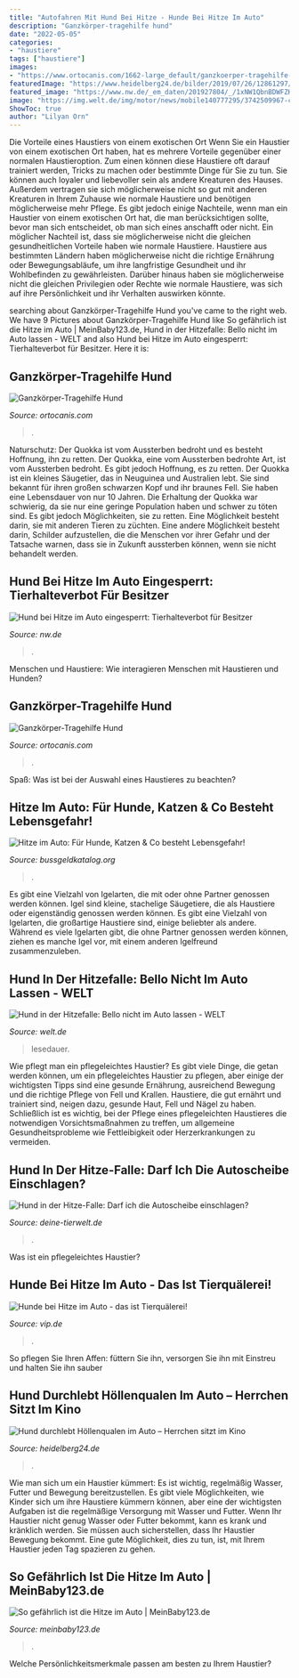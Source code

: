 ```yaml
---
title: "Autofahren Mit Hund Bei Hitze - Hunde Bei Hitze Im Auto"
description: "Ganzkörper-tragehilfe hund"
date: "2022-05-05"
categories:
- "haustiere"
tags: ["haustiere"]
images:
- "https://www.ortocanis.com/1662-large_default/ganzkoerper-tragehilfe-hund.jpg"
featuredImage: "https://www.heidelberg24.de/bilder/2019/07/26/12861297/1510917279-hund-hitze-auto-zurueckgelassen-symbolfoto-2xrjlLAIb3b6.jpg"
featured_image: "https://www.nw.de/_em_daten/201927804/_/1xNW1QbnBDWFZKbkpSQXQ3OWptY1VwbkxCbFVrMlp4MkxTbXljejliT0ZYcW4zZ29IN3RTSCtlU3htcXpvSWpKNm9tMGhJcThGeHhYaFFrUDJidG9CV3J2ZWlqM2d3NFhpQ1pHMmRqNk5EYkU9/200828-0929-300046000.jpg"
image: "https://img.welt.de/img/motor/news/mobile140777295/3742509967-ci102l-w1024/Ein-parkendes-Auto-kann-fuer-den-Hund-zur-Hitzefalle-werden.jpg"
ShowToc: true
author: "Lilyan Orn"
---
```



Die Vorteile eines Haustiers von einem exotischen Ort
Wenn Sie ein Haustier von einem exotischen Ort haben, hat es mehrere Vorteile gegenüber einer normalen Haustieroption. Zum einen können diese Haustiere oft darauf trainiert werden, Tricks zu machen oder bestimmte Dinge für Sie zu tun. Sie können auch loyaler und liebevoller sein als andere Kreaturen des Hauses. Außerdem vertragen sie sich möglicherweise nicht so gut mit anderen Kreaturen in Ihrem Zuhause wie normale Haustiere und benötigen möglicherweise mehr Pflege. Es gibt jedoch einige Nachteile, wenn man ein Haustier von einem exotischen Ort hat, die man berücksichtigen sollte, bevor man sich entscheidet, ob man sich eines anschafft oder nicht.
Ein möglicher Nachteil ist, dass sie möglicherweise nicht die gleichen gesundheitlichen Vorteile haben wie normale Haustiere. Haustiere aus bestimmten Ländern haben möglicherweise nicht die richtige Ernährung oder Bewegungsabläufe, um ihre langfristige Gesundheit und ihr Wohlbefinden zu gewährleisten. Darüber hinaus haben sie möglicherweise nicht die gleichen Privilegien oder Rechte wie normale Haustiere, was sich auf ihre Persönlichkeit und ihr Verhalten auswirken könnte.

	

		
searching about Ganzkörper-Tragehilfe Hund you've came to the right web. We have 9 Pictures about Ganzkörper-Tragehilfe Hund like So gefährlich ist die Hitze im Auto | MeinBaby123.de, Hund in der Hitzefalle: Bello nicht im Auto lassen - WELT and also Hund bei Hitze im Auto eingesperrt: Tierhalteverbot für Besitzer. Here it is:
		
    
## Ganzkörper-Tragehilfe Hund

<img loading=lazy src="https://www.ortocanis.com/1662-large_default/ganzkoerper-tragehilfe-hund.jpg" onerror="this.onerror=null;this.src='https://tse2.mm.bing.net/th?id=OIP.h1DDAj4PFRbqo1-aIedvAQHaHa&amp;pid=15.1';" alt="Ganzkörper-Tragehilfe Hund">

_Source: ortocanis.com_

>. 

	

Naturschutz: Der Quokka ist vom Aussterben bedroht und es besteht Hoffnung, ihn zu retten.
Der Quokka, eine vom Aussterben bedrohte Art, ist vom Aussterben bedroht. Es gibt jedoch Hoffnung, es zu retten. Der Quokka ist ein kleines Säugetier, das in Neuguinea und Australien lebt. Sie sind bekannt für ihren großen schwarzen Kopf und ihr braunes Fell. Sie haben eine Lebensdauer von nur 10 Jahren. Die Erhaltung der Quokka war schwierig, da sie nur eine geringe Population haben und schwer zu töten sind. Es gibt jedoch Möglichkeiten, sie zu retten. Eine Möglichkeit besteht darin, sie mit anderen Tieren zu züchten. Eine andere Möglichkeit besteht darin, Schilder aufzustellen, die die Menschen vor ihrer Gefahr und der Tatsache warnen, dass sie in Zukunft aussterben können, wenn sie nicht behandelt werden.

    
## Hund Bei Hitze Im Auto Eingesperrt: Tierhalteverbot Für Besitzer

<img loading=lazy src="https://www.nw.de/_em_daten/201927804/_/1xNW1QbnBDWFZKbkpSQXQ3OWptY1VwbkxCbFVrMlp4MkxTbXljejliT0ZYcW4zZ29IN3RTSCtlU3htcXpvSWpKNm9tMGhJcThGeHhYaFFrUDJidG9CV3J2ZWlqM2d3NFhpQ1pHMmRqNk5EYkU9/200828-0929-300046000.jpg" onerror="this.onerror=null;this.src='https://tse3.mm.bing.net/th?id=OIP.hGdes503-KqJ9WydPI2PIQHaD4&amp;pid=15.1';" alt="Hund bei Hitze im Auto eingesperrt: Tierhalteverbot für Besitzer">

_Source: nw.de_

>. 

	

Menschen und Haustiere: Wie interagieren Menschen mit Haustieren und Hunden?

    
## Ganzkörper-Tragehilfe Hund

<img loading=lazy src="https://www.ortocanis.com/1797-large_default/ganzkoerper-tragehilfe-hund.jpg" onerror="this.onerror=null;this.src='https://tse3.mm.bing.net/th?id=OIP.rTdpv9Jzbcg7SNoZVOBxkwHaHa&amp;pid=15.1';" alt="Ganzkörper-Tragehilfe Hund">

_Source: ortocanis.com_

>. 

	

Spaß: Was ist bei der Auswahl eines Haustieres zu beachten?

    
## Hitze Im Auto: Für Hunde, Katzen &amp; Co Besteht Lebensgefahr!

<img loading=lazy src="https://www.bussgeldkatalog.org/wp-content/uploads/hitzschlag-bei-tieren-temperaturen-im-auto.png" onerror="this.onerror=null;this.src='https://tse3.mm.bing.net/th?id=OIP.sRQ8CSBbEUMDNtYV-rHsrgHaK3&amp;pid=15.1';" alt="Hitze im Auto: Für Hunde, Katzen &amp; Co besteht Lebensgefahr!">

_Source: bussgeldkatalog.org_

>. 

	

Es gibt eine Vielzahl von Igelarten, die mit oder ohne Partner genossen werden können.
Igel sind kleine, stachelige Säugetiere, die als Haustiere oder eigenständig genossen werden können. Es gibt eine Vielzahl von Igelarten, die großartige Haustiere sind, einige beliebter als andere. Während es viele Igelarten gibt, die ohne Partner genossen werden können, ziehen es manche Igel vor, mit einem anderen Igelfreund zusammenzuleben.

    
## Hund In Der Hitzefalle: Bello Nicht Im Auto Lassen - WELT

<img loading=lazy src="https://img.welt.de/img/motor/news/mobile140777295/3742509967-ci102l-w1024/Ein-parkendes-Auto-kann-fuer-den-Hund-zur-Hitzefalle-werden.jpg" onerror="this.onerror=null;this.src='https://tse3.mm.bing.net/th?id=OIP.FN9KW8APy01FEbZ--CduRAHaHP&amp;pid=15.1';" alt="Hund in der Hitzefalle: Bello nicht im Auto lassen - WELT">

_Source: welt.de_

>lesedauer. 

	

Wie pflegt man ein pflegeleichtes Haustier?
Es gibt viele Dinge, die getan werden können, um ein pflegeleichtes Haustier zu pflegen, aber einige der wichtigsten Tipps sind eine gesunde Ernährung, ausreichend Bewegung und die richtige Pflege von Fell und Krallen. Haustiere, die gut ernährt und trainiert sind, neigen dazu, gesunde Haut, Fell und Nägel zu haben. Schließlich ist es wichtig, bei der Pflege eines pflegeleichten Haustieres die notwendigen Vorsichtsmaßnahmen zu treffen, um allgemeine Gesundheitsprobleme wie Fettleibigkeit oder Herzerkrankungen zu vermeiden.

    
## Hund In Der Hitze-Falle: Darf Ich Die Autoscheibe Einschlagen?

<img loading=lazy src="https://www.deine-tierwelt.de/magazin/wp-content/uploads/sites/7/2020/06/Hund-im-Auto-AdobeStock_195768292-630x420.jpg" onerror="this.onerror=null;this.src='https://tse1.mm.bing.net/th?id=OIP.wOxnx1H46SefBYFVsZiaXwHaE8&amp;pid=15.1';" alt="Hund in der Hitze-Falle: Darf ich die Autoscheibe einschlagen?">

_Source: deine-tierwelt.de_

>. 

	

Was ist ein pflegeleichtes Haustier?

    
## Hunde Bei Hitze Im Auto - Das Ist Tierquälerei!

<img loading=lazy src="https://aisvip-a.akamaihd.net/masters/65444/hund-im-auto.jpg" onerror="this.onerror=null;this.src='https://tse3.mm.bing.net/th?id=OIP.VAv9eij7XMCZbrOhSbtYiQAAAA&amp;pid=15.1';" alt="Hunde bei Hitze im Auto - das ist Tierquälerei!">

_Source: vip.de_

>. 

	

So pflegen Sie Ihren Affen: füttern Sie ihn, versorgen Sie ihn mit Einstreu und halten Sie ihn sauber

    
## Hund Durchlebt Höllenqualen Im Auto – Herrchen Sitzt Im Kino

<img loading=lazy src="https://www.heidelberg24.de/bilder/2019/07/26/12861297/1510917279-hund-hitze-auto-zurueckgelassen-symbolfoto-2xrjlLAIb3b6.jpg" onerror="this.onerror=null;this.src='https://tse3.mm.bing.net/th?id=OIP.77ZmdkekhnssvMYFKPIBdQAAAA&amp;pid=15.1';" alt="Hund durchlebt Höllenqualen im Auto – Herrchen sitzt im Kino">

_Source: heidelberg24.de_

>. 

	

Wie man sich um ein Haustier kümmert: Es ist wichtig, regelmäßig Wasser, Futter und Bewegung bereitzustellen.
Es gibt viele Möglichkeiten, wie Kinder sich um ihre Haustiere kümmern können, aber eine der wichtigsten Aufgaben ist die regelmäßige Versorgung mit Wasser und Futter. Wenn Ihr Haustier nicht genug Wasser oder Futter bekommt, kann es krank und kränklich werden. Sie müssen auch sicherstellen, dass Ihr Haustier Bewegung bekommt. Eine gute Möglichkeit, dies zu tun, ist, mit Ihrem Haustier jeden Tag spazieren zu gehen.

    
## So Gefährlich Ist Die Hitze Im Auto | MeinBaby123.de

<img loading=lazy src="https://www.meinbaby123.de/app/uploads/2020/08/AdobeStock_275616919-676x451.jpeg" onerror="this.onerror=null;this.src='https://tse1.mm.bing.net/th?id=OIP.Gie1WgSif-vHGy18CD97kAHaE8&amp;pid=15.1';" alt="So gefährlich ist die Hitze im Auto | MeinBaby123.de">

_Source: meinbaby123.de_

>. 

	

Welche Persönlichkeitsmerkmale passen am besten zu Ihrem Haustier?


